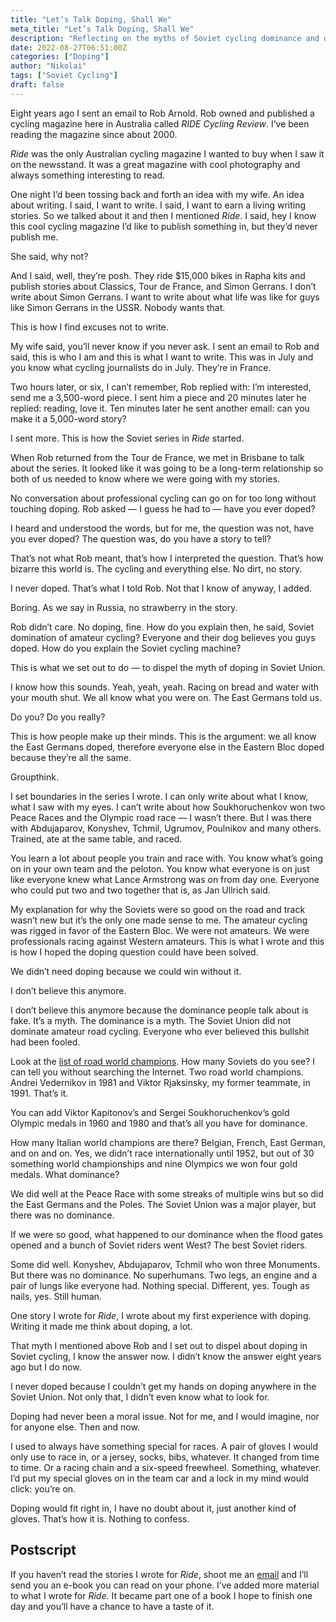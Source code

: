 ```yaml
---
title: "Let’s Talk Doping, Shall We"
meta_title: "Let’s Talk Doping, Shall We"
description: "Reflecting on the myths of Soviet cycling dominance and doping, and how my writing journey began with RIDE Cycling Review. A look back at the stories I told and what I’ve come to realize about the sport."
date: 2022-08-27T06:51:00Z
categories: ["Doping"]
author: "Nikolai"
tags: ["Soviet Cycling"]
draft: false
---
```


Eight years ago I sent an email to Rob Arnold. Rob owned and published a cycling magazine here in Australia called *RIDE Cycling Review*. I’ve been reading the magazine since about 2000.

*Ride* was the only Australian cycling magazine I wanted to buy when I saw it on the newsstand. It was a great magazine with cool photography and always something interesting to read.

One night I’d been tossing back and forth an idea with my wife. An idea about writing. I said, I want to write. I said, I want to earn a living writing stories. So we talked about it and then I mentioned *Ride*. I said, hey I know this cool cycling magazine I’d like to publish something in, but they’d never publish me.

She said, why not?

And I said, well, they’re posh. They ride $15,000 bikes in Rapha kits and publish stories about Classics, Tour de France, and Simon Gerrans. I don’t write about Simon Gerrans. I want to write about what life was like for guys like Simon Gerrans in the USSR. Nobody wants that.

This is how I find excuses not to write.

My wife said, you’ll never know if you never ask. I sent an email to Rob and said, this is who I am and this is what I want to write. This was in July and you know what cycling journalists do in July. They’re in France.

Two hours later, or six, I can’t remember, Rob replied with: I’m interested, send me a 3,500-word piece. I sent him a piece and 20 minutes later he replied: reading, love it. Ten minutes later he sent another email: can you make it a 5,000-word story?

I sent more. This is how the Soviet series in *Ride* started.

When Rob returned from the Tour de France, we met in Brisbane to talk about the series. It looked like it was going to be a long-term relationship so both of us needed to know where we were going with my stories.

No conversation about professional cycling can go on for too long without touching doping. Rob asked — I guess he had to — have you ever doped?

I heard and understood the words, but for me, the question was not, have you ever doped? The question was, do you have a story to tell?

That’s not what Rob meant, that’s how I interpreted the question. That’s how bizarre this world is. The cycling and everything else. No dirt, no story.

I never doped. That’s what I told Rob. Not that I know of anyway, I added.

Boring. As we say in Russia, no strawberry in the story.

Rob didn’t care. No doping, fine. How do you explain then, he said, Soviet domination of amateur cycling? Everyone and their dog believes you guys doped. How do you explain the Soviet cycling machine?

This is what we set out to do — to dispel the myth of doping in Soviet Union.

I know how this sounds. Yeah, yeah, yeah. Racing on bread and water with your mouth shut. We all know what you were on. The East Germans told us.

Do you? Do you really?

This is how people make up their minds. This is the argument: we all know the East Germans doped, therefore everyone else in the Eastern Bloc doped because they’re all the same.

Groupthink.

I set boundaries in the series I wrote. I can only write about what I know, what I saw with my eyes. I can’t write about how Soukhoruchenkov won two Peace Races and the Olympic road race — I wasn’t there. But I was there with Abdujaparov, Konyshev, Tchmil, Ugrumov, Poulnikov and many others. Trained, ate at the same table, and raced.

You learn a lot about people you train and race with. You know what’s going on in your own team and the peloton. You know what everyone is on just like everyone knew what Lance Armstrong was on from day one. Everyone who could put two and two together that is, as Jan Ullrich said.

My explanation for why the Soviets were so good on the road and track wasn’t new but it’s the only one made sense to me. The amateur cycling was rigged in favor of the Eastern Bloc. We were not amateurs. We were professionals racing against Western amateurs. This is what I wrote and this is how I hoped the doping question could have been solved.

We didn’t need doping because we could win without it.

I don’t believe this anymore.

I don’t believe this anymore because the dominance people talk about is fake. It’s a myth. The dominance is a myth. The Soviet Union did not dominate amateur road cycling. Everyone who ever believed this bullshit had been fooled.

Look at the [list of road world champions](https://en.wikipedia.org/wiki/UCI_Road_World_Championships_–_Men's_amateur_road_race). How many Soviets do you see? I can tell you without searching the Internet. Two road world champions. Andrei Vedernikov in 1981 and Viktor Rjaksinsky, my former teammate, in 1991. That’s it.

You can add Viktor Kapitonov’s and Sergei Soukhoruchenkov’s gold Olympic medals in 1960 and 1980 and that’s all you have for dominance.

How many Italian world champions are there? Belgian, French, East German, and on and on. Yes, we didn’t race internationally until 1952, but out of 30 something world championships and nine Olympics we won four gold medals. What dominance?

We did well at the Peace Race with some streaks of multiple wins but so did the East Germans and the Poles. The Soviet Union was a major player, but there was no dominance.

If we were so good, what happened to our dominance when the flood gates opened and a bunch of Soviet riders went West? The best Soviet riders.

Some did well. Konyshev, Abdujaparov, Tchmil who won three Monuments. But there was no dominance. No superhumans. Two legs, an engine and a pair of lungs like everyone had. Nothing special. Different, yes. Tough as nails, yes. Still human.

One story I wrote for *Ride*, I wrote about my first experience with doping. Writing it made me think about doping, a lot.

That myth I mentioned above Rob and I set out to dispel about doping in Soviet cycling, I know the answer now. I didn’t know the answer eight years ago but I do now.

I never doped because I couldn’t get my hands on doping anywhere in the Soviet Union. Not only that, I didn’t even know what to look for.

Doping had never been a moral issue. Not for me, and I would imagine, nor for anyone else. Then and now.

I used to always have something special for races. A pair of gloves I would only use to race in, or a jersey, socks, bibs, whatever. It changed from time to time. Or a racing chain and a six-speed freewheel. Something, whatever. I’d put my special gloves on in the team car and a lock in my mind would click: you’re on.

Doping would fit right in, I have no doubt about it, just another kind of gloves. That’s how it is. Nothing to confess.

## Postscript

If you haven’t read the stories I wrote for *Ride*, shoot me an [email](/contact/) and I’ll send you an e-book you can read on your phone. I’ve added more material to what I wrote for *Ride*. It became part one of a book I hope to finish one day and you’ll have a chance to have a taste of it.